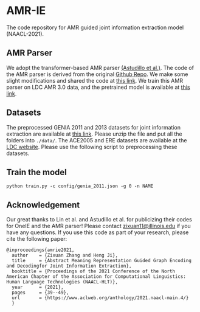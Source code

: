 # AMR-IE
The code repository for AMR guided joint information extraction model (NAACL-2021). 

## AMR Parser
We adopt the transformer-based AMR parser [(Astudillo et al.)](https://www.aclweb.org/anthology/2020.findings-emnlp.89/). The code of the AMR parser is derived from the original [Github Repo](https://github.com/IBM/transition-amr-parser). We make some slight modifications and shared the code at [this link](https://drive.google.com/file/d/1SB36NyEaRd740rGTjD_8ga7l5NGeRlkR/). We train this AMR parser on LDC AMR 3.0 data, and the pretrained model is available at [this link](https://drive.google.com/file/d/1LRJuOwHQ6EWmzRBpYpWwsr_5m2kO-IP7). 
## Datasets
The preprocessed GENIA 2011 and 2013 datasets for joint information extraction are available at [this link](https://drive.google.com/file/d/1tnGyyJo7Enesqv8R1Mpng7c1U5lEzLqm/view?usp=sharing). Please unzip the file and put all the folders into `./data/`. The ACE2005 and ERE datasets are available at the [LDC website](https://catalog.ldc.upenn.edu/LDC2006T06). Please use the following script to preprocessing these datasets.

## Train the model
`python train.py -c config/genia_2011.json -g 0 -n NAME`

## Acknowledgement
Our great thanks to Lin et al. and Astudillo et al. for publicizing their codes for OneIE and the AMR parser!
Please contact zixuan11@illinois.edu if you have any questions.
If you use this code as part of your research, please cite the following paper:
```
@inproceedings{amrie2021,
  author    = {Zixuan Zhang and Heng Ji},
  title     = {Abstract Meaning Representation Guided Graph Encoding and Decodingfor Joint Information Extraction},
  booktitle = {Proceedings of the 2021 Conference of the North American Chapter of the Association for Computational Linguistics: Human Language Technologies (NAACL-HLT)},
  year      = {2021},
  pages     = {39--49},
  url       = {https://www.aclweb.org/anthology/2021.naacl-main.4/}
  }
```
